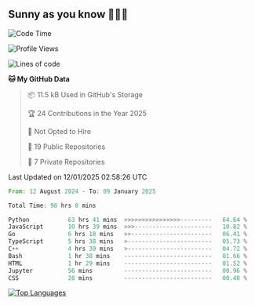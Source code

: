 ## Sunny as you know 🫨🫨👋

<!--START_SECTION:waka-->
![Code Time](http://img.shields.io/badge/Code%20Time-102%20hrs%2010%20mins-blue)

![Profile Views](http://img.shields.io/badge/Profile%20Views-0-blue)

![Lines of code](https://img.shields.io/badge/From%20Hello%20World%20I%27ve%20Written-210.0%20thousand%20lines%20of%20code-blue)

**🐱 My GitHub Data** 

> 📦 11.5 kB Used in GitHub's Storage 
 > 
> 🏆 24 Contributions in the Year 2025
 > 
> 🚫 Not Opted to Hire
 > 
> 📜 19 Public Repositories 
 > 
> 🔑 7 Private Repositories 
 > 

 Last Updated on 12/01/2025 02:58:26 UTC
<!--END_SECTION:waka-->

<!--START_SECTION:code-->

```rust
From: 12 August 2024 - To: 09 January 2025

Total Time: 98 hrs 8 mins

Python           63 hrs 41 mins  >>>>>>>>>>>>>>>>---------   64.64 %
JavaScript       10 hrs 39 mins  >>>----------------------   10.82 %
Go               6 hrs 18 mins   >>-----------------------   06.41 %
TypeScript       5 hrs 38 mins   >------------------------   05.73 %
C++              4 hrs 39 mins   >------------------------   04.72 %
Bash             1 hr 38 mins    -------------------------   01.66 %
HTML             1 hr 29 mins    -------------------------   01.52 %
Jupyter          56 mins         -------------------------   00.96 %
CSS              28 mins         -------------------------   00.48 %
```

<!--END_SECTION:code-->


<a href="https://github.com/Ex0TiiC24" align="left"><img src="https://github-readme-stats.vercel.app/api/top-langs/?username=Ex0TiiC24&langs_count=10&title_color=0891b2&text_color=ffffff&icon_color=0891b2&bg_color=1c1917&hide_border=true&locale=en&custom_title=Top%20%Languages" alt="Top Languages" /></a>

